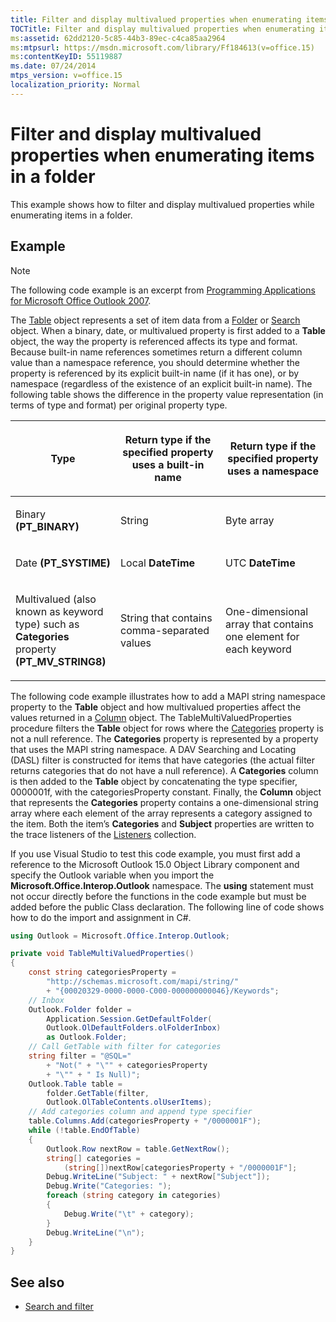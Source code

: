 ```yaml
---
title: Filter and display multivalued properties when enumerating items in a folder
TOCTitle: Filter and display multivalued properties when enumerating items in a folder
ms:assetid: 62dd2120-5c85-44b3-89ec-c4ca85aa2964
ms:mtpsurl: https://msdn.microsoft.com/library/Ff184613(v=office.15)
ms:contentKeyID: 55119887
ms.date: 07/24/2014
mtps_version: v=office.15
localization_priority: Normal
---
```


# Filter and display multivalued properties when enumerating items in a folder

This example shows how to filter and display multivalued properties while enumerating items in a folder.

## Example

> [!NOTE] 
> The following code example is an excerpt from [Programming Applications for Microsoft Office Outlook 2007](https://www.amazon.com/gp/product/0735622493?ie=UTF8&tag=msmsdn-20&linkCode=as2&camp=1789&creative=9325&creativeASIN=0735622493).

The [Table](https://msdn.microsoft.com/library/bb652856\(v=office.15\)) object represents a set of item data from a [Folder](https://msdn.microsoft.com/library/bb645774\(v=office.15\)) or [Search](https://msdn.microsoft.com/library/bb612611\(v=office.15\)) object. When a binary, date, or multivalued property is first added to a **Table** object, the way the property is referenced affects its type and format. Because built-in name references sometimes return a different column value than a namespace reference, you should determine whether the property is referenced by its explicit built-in name (if it has one), or by namespace (regardless of the existence of an explicit built-in name). The following table shows the difference in the property value representation (in terms of type and format) per original property type.

<table>
<colgroup>
<col style="width: 33%" />
<col style="width: 33%" />
<col style="width: 33%" />
</colgroup>
<thead>
<tr class="header">
<th><p>Type</p></th>
<th><p>Return type if the specified property uses a built-in name</p></th>
<th><p>Return type if the specified property uses a namespace</p></th>
</tr>
</thead>
<tbody>
<tr class="odd">
<td><p>Binary <b>(PT_BINARY)</b></p></td>
<td><p>String</p></td>
<td><p>Byte array</p></td>
</tr>
<tr class="even">
<td><p>Date <b>(PT_SYSTIME)</b></p></td>
<td><p>Local <b>DateTime</b></p></td>
<td><p>UTC <b>DateTime</b></p></td>
</tr>
<tr class="odd">
<td><p>Multivalued (also known as keyword type) such as <b>Categories</b> property <b>(PT_MV_STRING8)</b></p></td>
<td><p>String that contains comma-separated values</p></td>
<td><p>One-dimensional array that contains one element for each keyword</p></td>
</tr>
</tbody>
</table>


The following code example illustrates how to add a MAPI string namespace property to the **Table** object and how multivalued properties affect the values returned in a [Column](https://msdn.microsoft.com/library/bb609646\(v=office.15\)) object. The TableMultiValuedProperties procedure filters the **Table** object for rows where the [Categories](https://msdn.microsoft.com/library/bb646607\(v=office.15\)) property is not a null reference. The **Categories** property is represented by a property that uses the MAPI string namespace. A DAV Searching and Locating (DASL) filter is constructed for items that have categories (the actual filter returns categories that do not have a null reference). A **Categories** column is then added to the **Table** object by concatenating the type specifier, 0000001f, with the categoriesProperty constant. Finally, the **Column** object that represents the **Categories** property contains a one-dimensional string array where each element of the array represents a category assigned to the item. Both the item’s **Categories** and **Subject** properties are written to the trace listeners of the [Listeners](https://msdn.microsoft.com/library/system.diagnostics.debug.listeners.aspx) collection.

If you use Visual Studio to test this code example, you must first add a reference to the Microsoft Outlook 15.0 Object Library component and specify the Outlook variable when you import the **Microsoft.Office.Interop.Outlook** namespace. The **using** statement must not occur directly before the functions in the code example but must be added before the public Class declaration. The following line of code shows how to do the import and assignment in C\#.

```csharp
using Outlook = Microsoft.Office.Interop.Outlook;
```


```csharp
private void TableMultiValuedProperties()
{
    const string categoriesProperty =
        "http://schemas.microsoft.com/mapi/string/"
        + "{00020329-0000-0000-C000-000000000046}/Keywords";
    // Inbox
    Outlook.Folder folder =
        Application.Session.GetDefaultFolder(
        Outlook.OlDefaultFolders.olFolderInbox)
        as Outlook.Folder;
    // Call GetTable with filter for categories
    string filter = "@SQL="
        + "Not(" + "\"" + categoriesProperty
        + "\"" + " Is Null)";
    Outlook.Table table =
        folder.GetTable(filter,
        Outlook.OlTableContents.olUserItems);
    // Add categories column and append type specifier
    table.Columns.Add(categoriesProperty + "/0000001F");
    while (!table.EndOfTable)
    {
        Outlook.Row nextRow = table.GetNextRow();
        string[] categories =
            (string[])nextRow[categoriesProperty + "/0000001F"];
        Debug.WriteLine("Subject: " + nextRow["Subject"]);
        Debug.Write("Categories: ");
        foreach (string category in categories)
        {
            Debug.Write("\t" + category);
        }
        Debug.WriteLine("\n");
    }
}
```

## See also

- [Search and filter](search-and-filter.md)

